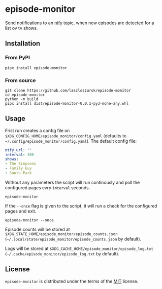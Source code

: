 # episode-monitor

Send notifications to an [ntfy](https://github.com/binwiederhier/ntfy) topic, when new episodes are detected for a list ov tv shows.

## Installation

### From PyPI

```console
pipx install episode-monitor
```

### From source

```console
git clone https://github.com/laszloszurok/episode-monitor
cd episode-monitor
python -m build
pipx install dist/episode-monitor-0.0.1-py3-none-any.whl
```

## Usage

Frist run creates a config file on `$XDG_CONFIG_HOME/episode_monitor/config.yaml` (defaults to `~/.config/episode_monitor/config.yaml`).
The default config file:
```yaml
ntfy_url: ""
interval: 300
shows:
- The Simpsons
- Family Guy
- South Park
```
Without any parameters the script will run continously and poll the configured pages evry `interval` seconds.

```console
episode-monitor
```
If the `--once` flag is given to the script, it will run a check for the configured pages and exit.
```console
episode-monitor --once
```

Episode counts will be stored at `$XDG_STATE_HOME/episode_monitor/episode_counts.json` (`~/.local/state/episode_monitor/episode_counts.json` by default).

Logs will be stored at `$XDG_CACHE_HOME/episode_monitor/episode_log.txt` (`~/.cache/episode_monitor/episode_log.txt` by default).

## License

`episode-monitor` is distributed under the terms of the [MIT](https://spdx.org/licenses/MIT.html) license.
